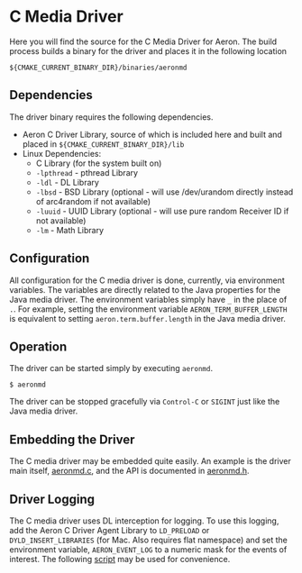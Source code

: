 # C Media Driver

Here you will find the source for the C Media Driver for Aeron. The build process builds
a binary for the driver and places it in the following location

    ${CMAKE_CURRENT_BINARY_DIR}/binaries/aeronmd

## Dependencies

The driver binary requires the following dependencies.

- Aeron C Driver Library, source of which is included here and built and placed in `${CMAKE_CURRENT_BINARY_DIR}/lib`
- Linux Dependencies:
    - C Library (for the system built on)
    - `-lpthread` - pthread Library
    - `-ldl` - DL Library
    - `-lbsd` - BSD Library (optional - will use /dev/urandom directly instead of arc4random if not available)
    - `-luuid` - UUID Library (optional - will use pure random Receiver ID if not available)
    - `-lm` - Math Library

## Configuration

All configuration for the C media driver is done, currently, via environment variables. The variables are directly related to the Java properties
for the Java media driver. The environment variables simply have `_` in the place of `.`. For example, setting the environment variable `AERON_TERM_BUFFER_LENGTH` is equivalent
to setting `aeron.term.buffer.length` in the Java media driver.

## Operation

The driver can be started simply by executing `aeronmd`.

    $ aeronmd

The driver can be stopped gracefully via `Control-C` or `SIGINT` just like the Java media driver.

## Embedding the Driver

The C media driver may be embedded quite easily. An example is the driver main itself, 
[aeronmd.c](https://github.com/real-logic/aeron/blob/master/aeron-driver/src/main/c/aeronmd.c), and the API is documented in 
[aeronmd.h](https://github.com/real-logic/aeron/blob/master/aeron-driver/src/main/c/aeronmd.h).

## Driver Logging

The C media driver uses DL interception for logging. To use this logging, add the
Aeron C Driver Agent Library to `LD_PRELOAD` or `DYLD_INSERT_LIBRARIES` (for Mac.
Also requires flat namespace) and set the environment variable, `AERON_EVENT_LOG`
to a numeric mask for the events of interest. The following
[script](https://github.com/real-logic/aeron/blob/master/aeron-samples/scripts/logging-c-media-driver)
may be used for convenience.
